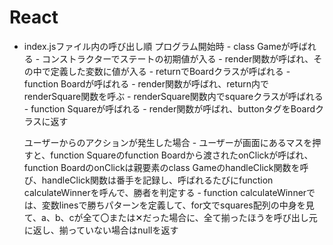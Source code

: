 # React
 - index.jsファイル内の呼び出し順
	プログラム開始時
		- class Gameが呼ばれる
			- コンストラクターでステートの初期値が入る
			- render関数が呼ばれ、その中で定義した変数に値が入る
			- returnでBoardクラスが呼ばれる
		- function Boardが呼ばれる
			- render関数が呼ばれ、return内でrenderSquare関数を呼ぶ
			- renderSquare関数内でsquareクラスが呼ばれる
		- function Squareが呼ばれる
			- render関数が呼ばれ、buttonタグをBoardクラスに返す

	ユーザーからのアクションが発生した場合
		- ユーザーが画面にあるマスを押すと、function Squareのfunction Boardから渡されたonClickが呼ばれ、function BoardのonClickは親要素のclass GameのhandleClick関数を呼び、handleClick関数は番手を記録し、呼ばれるたびにfunction calculateWinnerを呼んで、勝者を判定する
		- function calculateWinnerでは、変数linesで勝ちパターンを定義して、for文でsquares配列の中身を見て、a、b、cが全て〇または✕だった場合に、全て揃ったほうを呼び出し元に返し、揃っていない場合はnullを返す